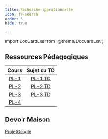 ```yaml
---
title: Recherche opérationnelle
icon: fa-search
order: 5
hide: true

---
```


import DocCardList from '@theme/DocCardList';

<DocCardList />

## Ressources Pédagogiques

| Cours  | Sujet du TD |
|:------:|:-----------:|
| [PL-1] |  [PL-1 TD]  |
| [PL-2] |  [PL-2 TD]  |
| [PL-3] |  [PL-3 TD]  |
| [PL-4] |             |

## Devoir Maison

[ProjetGoogle](./img/ProjetGoogle.ipynb)

[PL-1]:https://moodle.bordeaux-inp.fr/pluginfile.php/110746/mod_resource/content/0/PL_Cours1.pdf

[PL-2]:https://moodle.bordeaux-inp.fr/pluginfile.php/110748/mod_resource/content/0/PL_Cours2.pdf

[PL-3]:https://moodle.bordeaux-inp.fr/pluginfile.php/110752/mod_resource/content/0/plne.pdf

[PL-4]:https://moodle.bordeaux-inp.fr/pluginfile.php/110753/mod_resource/content/0/plne.pdf

[PL-1 TD]:https://moodle.bordeaux-inp.fr/pluginfile.php/110756/mod_resource/content/0/TD1.pdf

[PL-2 TD]:https://moodle.bordeaux-inp.fr/pluginfile.php/110757/mod_resource/content/0/TD2%20pour%20e%CC%81tudiants.pdf

[PL-3 TD]:https://moodle.bordeaux-inp.fr/pluginfile.php/110758/mod_resource/content/0/TD_MODELISATION.pdf
